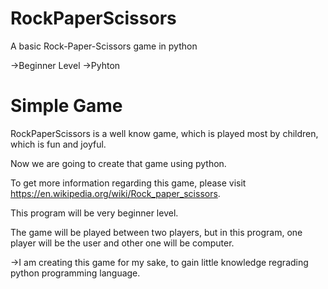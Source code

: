 # RockPaperScissors
A basic Rock-Paper-Scissors game in python

->Beginner Level ->Pyhton

# Simple Game
RockPaperScissors is a well know game, which is played most by children, which is fun and joyful.

Now we are going to create that game using python.

To get more information regarding this game, please visit https://en.wikipedia.org/wiki/Rock_paper_scissors.

This program will be very beginner level.

The game will be played between two players, but in this program, one player will be the user and other one will be computer.

->I am creating this game for my sake, to gain little knowledge regrading python programming language.
